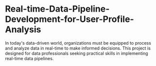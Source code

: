 # Real-time-Data-Pipeline-Development-for-User-Profile-Analysis
In today's data-driven world, organizations must be equipped to process and analyze data in real-time to make informed decisions. This project is designed for data professionals seeking practical skills in implementing real-time data pipelines.
